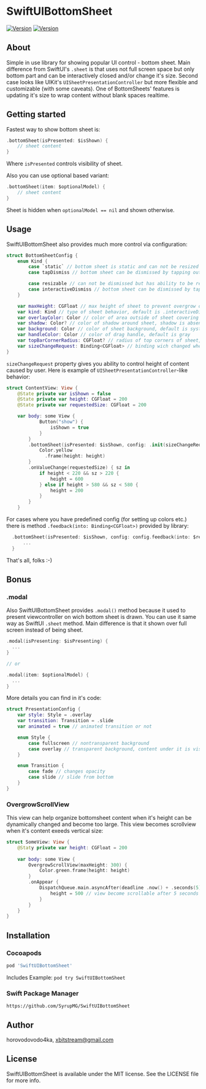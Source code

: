 # SwiftUIBottomSheet

[![Version](https://img.shields.io/cocoapods/v/SwiftUIBottomSheet.svg?style=flat)](https://cocoapods.org/pods/SwiftUIBottomSheet)
[![Version](https://img.shields.io/badge/SwiftPM-Compatible-brightgreen.svg?style=flat)](https://github.com/apple/swift-package-manager)

## About
Simple in use library for showing popular UI control - bottom sheet. 
Main difference from SwiftUI's `.sheet` is that uses not full screen space but only bottom part and can be interactively closed and/or change it's size. 
Second case looks like UIKit's `UISheetPresentationController` but more flexible and customizable (with some caveats).
One of BottomSheets' features is updating it's size to wrap content without blank spaces realtime.

## Getting started
Fastest way to show bottom sheet is:
```swift
.bottomSheet(isPresented: $isShown) {
    // sheet content
}
```
Where `isPresented` controls visibility of sheet.

Also you can use optional based variant:
```swift
.bottomSheet(item: $optionalModel) {
    // sheet content
}
```
Sheet is hidden when `optionalModel == nil` and shown otherwise.

## Usage
SwiftUIBottomSheet also provides much more control via configuration:
```swift
struct BottomSheetConfig {
    enum Kind {
        case `static` // bottom sheet is static and can not be resized or dismissed by user's gestures
        case tapDismiss // bottom sheet can be dismissed by tapping outside of it

        case resizable // can not be dismissed but has ability to be resized - drag handle is drawn at top of bottom sheet
        case interactiveDismiss // bottom sheet can be dismissed by tapping outside of it or swiped down with drag handle
    }

    var maxHeight: CGFloat // max height of sheet to prevent overgrow outside of screen, default is 600
    var kind: Kind // type of sheet behavior, default is .interactiveDismiss
    var overlayColor: Color // color of area outside of sheet covering content, default id `.black` or `.white` depending on current color sheme
    var shadow: Color? // color of shadow around sheet, shadow is absent when set to nil
    var background: Color // color of sheet background, default is system background color
    var handleColor: Color // color of drag handle, default is gray
    var topBarCornerRadius: CGFloat? // radius of top corners of sheet, default is nil wich equals to 15 
    var sizeChangeRequest: Binding<CGFloat> // binding wich changed when user changed size of sheet by dragging it's handle (see more info below)
}
```

`sizeChangeRequest` property gives you ability to control height of content caused by user. Here is example of `UISheetPresentationController`-like behavior:
```swift
struct ContentView: View {
    @State private var isShown = false
    @State private var height: CGFloat = 200
    @State private var requestedSize: CGFloat = 200

    var body: some View {
            Button("show") {
                isShown = true
            }
        }
        .bottomSheet(isPresented: $isShown, config: .init(sizeChangeRequest: $requestedSize)) {
            Color.yellow
              .frame(height: height)
        }
        .onValueChange(requestedSize) { sz in
            if height < 220 && sz > 220 {
                height = 600
            } else if height > 580 && sz < 580 {
                height = 200
            }
        }
    }
```

For cases where you have predefined config (for setting up colors etc.) there is method `.feedback(into: Binding<CGFloat>)` provided by library:
```swift
  .bottomSheet(isPresented: $isShown, config: config.feedback(into: $requestedSize)) { // where `config` is predefined shared configuration
      ...
  }
```

That's all, folks :-)

## Bonus

### .modal

Also SwiftUIBottomSheet provides `.modal()` method because it used to present viewcontroller on wich bottom sheet is drawn. You can use it same way as SwiftUI  `.sheet` method. Main difference is that it shown over full screen instead of being sheet.

```swift
.modal(isPresenting: $isPresenting) {
  ...
}

// or

.modal(item: $optionalModel) {
  ...
}
```

More details you can find in it's code:
```swift
struct PresentationConfig {
    var style: Style = .overlay
    var transition: Transition = .slide
    var animated = true // animated transition or not

    enum Style {
        case fullscreen // nontransparent background
        case overlay // transparent background, content under it is visible
    }

    enum Transition {
        case fade // changes opacity
        case slide // slide from bottom
    }
}
```

### OvergrowScrollView
This view can help organize bottomsheet content when it's height can be dynamically changed and become too large. 
This view becomes scrollview when it's content exeeds vertical size:

```swift
struct SomeView: View {
    @Statу private var height: CGFloat = 200
    
    var body: some View {
        OvergrowScrollView(maxHeight: 300) {
            Color.green.frame(height: height)
        }
        .onAppear {
            DispatchQueue.main.asyncAfter(deadline .now() + .seconds(5)) {
                height = 500 // view become scrollable after 5 seconds
            }
        }
    }
}
```

## Installation

### Cocoapods

```ruby
pod 'SwiftUIBottomSheet'
```

Includes Example: `pod try SwiftUIBottomSheet`

### Swift Package Manager

```
https://github.com/SyrupMG/SwiftUIBottomSheet
```

## Author

horovodovodo4ka, xbitstream@gmail.com

## License

SwiftUIBottomSheet is available under the MIT license. See the LICENSE file for more info.
